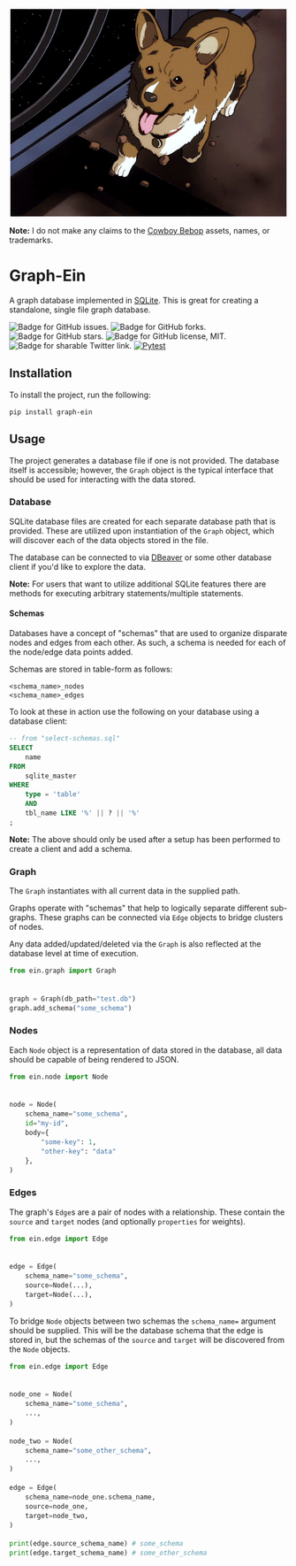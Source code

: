 <div align="center">
    <img src="https://github.com/mattdood/graph-ein/raw/master/assets/ein-space.gif" alt="Gif of Ein from Cowboy Bebop in space"/>
</div>

**Note:** I do not make any claims to the [Cowboy Bebop](https://en.wikipedia.org/wiki/Cowboy_Bebop) assets, names, or trademarks.

# Graph-Ein
A graph database implemented in [SQLite](https://sqlite.org/index.html). This is
great for creating a standalone, single file graph database.

<img src="https://img.shields.io/github/issues/mattdood/graph-ein"
    target="https://github.com/mattdood/graph-ein/issues"
    alt="Badge for GitHub issues."/>
<img src="https://img.shields.io/github/forks/mattdood/graph-ein"
    target="https://github.com/mattdood/graph-ein/forks"
    alt="Badge for GitHub forks."/>
<img src="https://img.shields.io/github/stars/mattdood/graph-ein"
    alt="Badge for GitHub stars."/>
<img src="https://img.shields.io/github/license/mattdood/graph-ein"
    target="https://github.com/mattdood/graph-ein/raw/master/LICENSE"
    alt="Badge for GitHub license, MIT."/>
<img src="https://img.shields.io/twitter/url?url=https%3A%2F%2Fgithub.com%2Fmattdood%2Fgraph-ein"
    target="https://twitter.com/intent/tweet?text=Wow:&url=https%3A%2F%2Fgithub.com%2Fmattdood%2Fgraph-ein"
    alt="Badge for sharable Twitter link."/>
[![Pytest](https://github.com/mattdood/graph-ein/actions/workflows/ci.yml/badge.svg)](https://github.com/mattdood/graph-ein/actions/workflows/ci.yml)


## Installation
To install the project, run the following:

```
pip install graph-ein
```

## Usage
The project generates a database file if one is not provided. The database itself
is accessible; however, the `Graph` object is the typical interface that should
be used for interacting with the data stored.

### Database
SQLite database files are created for each separate database path that is provided.
These are utilized upon instantiation of the `Graph` object, which will discover
each of the data objects stored in the file.

The database can be connected to via [DBeaver](https://dbeaver.io) or some other
database client if you'd like to explore the data.

**Note:** For users that want to utilize additional SQLite features there are
methods for executing arbitrary statements/multiple statements.

#### Schemas
Databases have a concept of "schemas" that are used to organize disparate nodes
and edges from each other. As such, a schema is needed for each of the node/edge
data points added.

Schemas are stored in table-form as follows:
```
<schema_name>_nodes
<schema_name>_edges
```

To look at these in action use the following on your database using a database client:
```sql
-- from "select-schemas.sql"
SELECT
    name
FROM
    sqlite_master
WHERE
    type = 'table'
    AND
    tbl_name LIKE '%' || ? || '%'
;
```
**Note:** The above should only be used after a setup has been performed to create
a client and add a schema.

### Graph
The `Graph` instantiates with all current data in the supplied path.

Graphs operate with "schemas" that help to logically separate different sub-graphs.
These graphs can be connected via `Edge` objects to bridge clusters of nodes.

Any data added/updated/deleted via the `Graph` is also reflected at the database
level at time of execution.

```python
from ein.graph import Graph


graph = Graph(db_path="test.db")
graph.add_schema("some_schema")
```

### Nodes
Each `Node` object is a representation of data stored in the database, all data
should be capable of being rendered to JSON.

```python
from ein.node import Node


node = Node(
    schema_name="some_schema",
    id="my-id",
    body={
        "some-key": 1,
        "other-key": "data"
    },
)
```

### Edges
The graph's `Edge`s are a pair of nodes with a relationship. These contain the
`source` and `target` nodes (and optionally `properties` for weights).

```python
from ein.edge import Edge


edge = Edge(
    schema_name="some_schema",
    source=Node(...),
    target=Node(...),
)
```

To bridge `Node` objects between two schemas the `schema_name=` argument
should be supplied. This will be the database schema that the edge is stored in,
but the schemas of the `source` and `target` will be discovered from the `Node`
objects.

```python
from ein.edge import Edge


node_one = Node(
    schema_name="some_schema",
    ...,
)

node_two = Node(
    schema_name="some_other_schema",
    ...,
)

edge = Edge(
    schema_name=node_one.schema_name,
    source=node_one,
    target=node_two,
)

print(edge.source_schema_name) # some_schema
print(edge.target_schema_name) # some_other_schema
```

